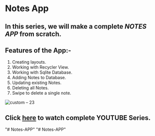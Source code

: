 # Notes App

## In this series, we will make a complete *NOTES APP* from scratch.

## Features of the App:-
1) Creating layouts.
2) Working with Recycler View.
3) Working with Sqlite Database.
4) Adding Notes to Database.
5) Updating existing Notes.
6) Deleting all Notes.
7) Swipe to delete a single note.

![custom – 23](https://user-images.githubusercontent.com/42198187/102525177-ea5fa500-40bf-11eb-9451-93349fb3d48b.png)

## Click [here](https://www.youtube.com/watch?v=T1hu96p2cok&list=PLkxod1PewIdzJ4mWcWIQvruUyEWNzZDDh) to watch complete YOUTUBE Series.
"# Notes-APP" 
"# Notes-APP" 
